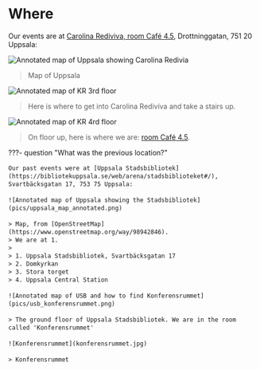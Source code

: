 # Where

Our events are at
[Carolina Rediviva, room Café 4.5](https://link.mazemap.com/90ZtnxI3),
Drottninggatan, 751 20 Uppsala:

![Annotated map of Uppsala showing Carolina Redivia](pics/uppsala_karolina_annotated.png)

> Map of Uppsala

![Annotated map of KR 3rd floor](pics/karolina_3_annotated.png)

> Here is where to get into Carolina Rediviva
> and take a stairs up.

![Annotated map of KR 4rd floor](pics/karolina_4_annotated.png)

> On floor up, here is where we are:
[room Café 4.5](https://link.mazemap.com/90ZtnxI3).

???- question "What was the previous location?"

    Our past events were at [Uppsala Stadsbibliotek](https://bibliotekuppsala.se/web/arena/stadsbiblioteket#/),
    Svartbäcksgatan 17, 753 75 Uppsala:

    ![Annotated map of Uppsala showing the Stadsbibliotek](pics/uppsala_map_annotated.png)

    > Map, from [OpenStreetMap](https://www.openstreetmap.org/way/98942846).
    > We are at 1.
    >
    > 1. Uppsala Stadsbibliotek, Svartbäcksgatan 17
    > 2. Domkyrkan
    > 3. Stora torget
    > 4. Uppsala Central Station

    ![Annotated map of USB and how to find Konferensrummet](pics/usb_konferensrummet.png)

    > The ground floor of Uppsala Stadsbibliotek. We are in the room called 'Konferensrummet'

    ![Konferensrummet](konferensrummet.jpg)

    > Konferensrummet
